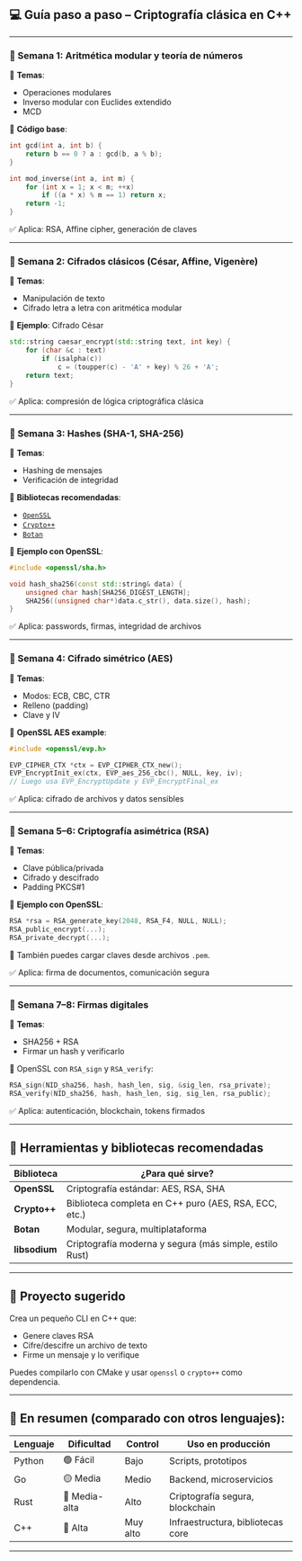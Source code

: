 ## 💻 Guía paso a paso – Criptografía clásica en C++

---

### 🔹 Semana 1: Aritmética modular y teoría de números

📘 **Temas**:

* Operaciones modulares
* Inverso modular con Euclides extendido
* MCD

🧪 **Código base**:

```cpp
int gcd(int a, int b) {
    return b == 0 ? a : gcd(b, a % b);
}

int mod_inverse(int a, int m) {
    for (int x = 1; x < m; ++x)
        if ((a * x) % m == 1) return x;
    return -1;
}
```

✅ Aplica: RSA, Affine cipher, generación de claves

---

### 🔹 Semana 2: Cifrados clásicos (César, Affine, Vigenère)

📘 **Temas**:

* Manipulación de texto
* Cifrado letra a letra con aritmética modular

🧪 **Ejemplo**: Cifrado César

```cpp
std::string caesar_encrypt(std::string text, int key) {
    for (char &c : text)
        if (isalpha(c))
            c = (toupper(c) - 'A' + key) % 26 + 'A';
    return text;
}
```

✅ Aplica: compresión de lógica criptográfica clásica

---

### 🔹 Semana 3: Hashes (SHA-1, SHA-256)

📘 **Temas**:

* Hashing de mensajes
* Verificación de integridad

🧪 **Bibliotecas recomendadas**:

* [`OpenSSL`](https://www.openssl.org/)
* [`Crypto++`](https://cryptopp.com/)
* [`Botan`](https://botan.randombit.net/)

🔧 **Ejemplo con OpenSSL**:

```cpp
#include <openssl/sha.h>

void hash_sha256(const std::string& data) {
    unsigned char hash[SHA256_DIGEST_LENGTH];
    SHA256((unsigned char*)data.c_str(), data.size(), hash);
}
```

✅ Aplica: passwords, firmas, integridad de archivos

---

### 🔹 Semana 4: Cifrado simétrico (AES)

📘 **Temas**:

* Modos: ECB, CBC, CTR
* Relleno (padding)
* Clave y IV

🧪 **OpenSSL AES example**:

```cpp
#include <openssl/evp.h>

EVP_CIPHER_CTX *ctx = EVP_CIPHER_CTX_new();
EVP_EncryptInit_ex(ctx, EVP_aes_256_cbc(), NULL, key, iv);
// Luego usa EVP_EncryptUpdate y EVP_EncryptFinal_ex
```

✅ Aplica: cifrado de archivos y datos sensibles

---

### 🔹 Semana 5–6: Criptografía asimétrica (RSA)

📘 **Temas**:

* Clave pública/privada
* Cifrado y descifrado
* Padding PKCS#1

🧪 **Ejemplo con OpenSSL**:

```cpp
RSA *rsa = RSA_generate_key(2048, RSA_F4, NULL, NULL);
RSA_public_encrypt(...);
RSA_private_decrypt(...);
```

🔧 También puedes cargar claves desde archivos `.pem`.

✅ Aplica: firma de documentos, comunicación segura

---

### 🔹 Semana 7–8: Firmas digitales

📘 **Temas**:

* SHA256 + RSA
* Firmar un hash y verificarlo

🧪 OpenSSL con `RSA_sign` y `RSA_verify`:

```cpp
RSA_sign(NID_sha256, hash, hash_len, sig, &sig_len, rsa_private);
RSA_verify(NID_sha256, hash, hash_len, sig, sig_len, rsa_public);
```

✅ Aplica: autenticación, blockchain, tokens firmados

---

## 🔧 Herramientas y bibliotecas recomendadas

| Biblioteca    | ¿Para qué sirve?                                        |
| ------------- | ------------------------------------------------------- |
| **OpenSSL**   | Criptografía estándar: AES, RSA, SHA                    |
| **Crypto++**  | Biblioteca completa en C++ puro (AES, RSA, ECC, etc.)   |
| **Botan**     | Modular, segura, multiplataforma                        |
| **libsodium** | Criptografía moderna y segura (más simple, estilo Rust) |

---

## 🧪 Proyecto sugerido

Crea un pequeño CLI en C++ que:

* Genere claves RSA
* Cifre/descifre un archivo de texto
* Firme un mensaje y lo verifique

Puedes compilarlo con CMake y usar `openssl` o `crypto++` como dependencia.

---

## 🧱 En resumen (comparado con otros lenguajes):

| Lenguaje | Dificultad    | Control  | Uso en producción                 |
| -------- | ------------- | -------- | --------------------------------- |
| Python   | 🟢 Fácil      | Bajo     | Scripts, prototipos               |
| Go       | 🟡 Media      | Medio    | Backend, microservicios           |
| Rust     | 🔵 Media-alta | Alto     | Criptografía segura, blockchain   |
| C++      | 🔴 Alta       | Muy alto | Infraestructura, bibliotecas core |

---